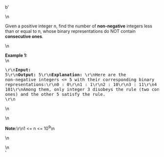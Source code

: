 b'<div class="question-description">\n<p><p>Given a positive integer n, find the number of <b>non-negative</b> integers less than or equal to n, whose binary representations do NOT contain <b>consecutive ones</b>.</p>\n<p><b>Example 1:</b><br/>\n<pre>\r\n<b>Input:</b> 5\r\n<b>Output:</b> 5\r\n<b>Explanation:</b> \r\nHere are the non-negative integers &lt;= 5 with their corresponding binary representations:\r\n0 : 0\r\n1 : 1\r\n2 : 10\r\n3 : 11\r\n4 : 100\r\n5 : 101\r\nAmong them, only integer 3 disobeys the rule (two consecutive ones) and the other 5 satisfy the rule. \r\n</pre>\n</p>\n<p><b>Note:</b>\r\n1 &lt;= n &lt;= 10<sup>9</sup>\n</p>\n</p>\n</div>'